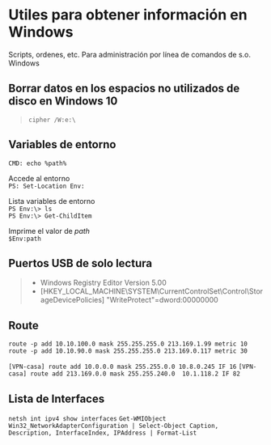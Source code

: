 # Utiles para obtener información en Windows
Scripts, ordenes, etc. Para administración por línea de comandos de s.o. Windows

## Borrar datos en los espacios no utilizados de disco en Windows 10
>``cipher /W:e:\``

## Variables de entorno
``CMD: echo %path%``

Accede al entorno  
``PS: Set-Location Env:``

Lista variables de entorno  
``PS Env:\> ls``  
``PS Env:\> Get-ChildItem``

Imprime el valor de _path_  
``$Env:path``

## Puertos USB de solo lectura
>- Windows Registry Editor Version 5.00
>- [HKEY_LOCAL_MACHINE\SYSTEM\CurrentControlSet\Control\StorageDevicePolicies] "WriteProtect"=dword:00000000

## Route
``route -p add 10.10.100.0 mask 255.255.255.0 213.169.1.99 metric 10``  
``route -p add 10.10.90.0 mask 255.255.255.0 213.169.0.117 metric 30``

``[VPN-casa] route add 10.0.0.0 mask 255.255.0.0 10.8.0.245 IF 16``
``[VPN-casa] route add 213.169.0.0 mask 255.255.240.0  10.1.118.2 IF 82``

## Lista de Interfaces
``netsh int ipv4 show interfaces``
``Get-WMIObject Win32_NetworkAdapterConfiguration | Select-Object Caption, Description, InterfaceIndex, IPAddress | Format-List``

